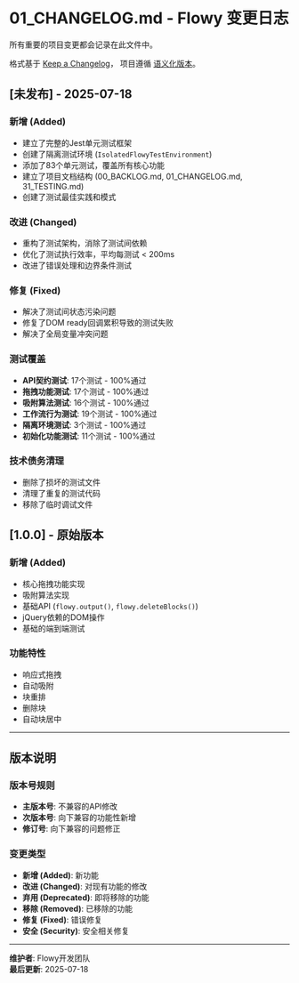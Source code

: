 # 01_CHANGELOG.md - Flowy 变更日志

所有重要的项目变更都会记录在此文件中。

格式基于 [Keep a Changelog](https://keepachangelog.com/zh-CN/1.0.0/)，
项目遵循 [语义化版本](https://semver.org/lang/zh-CN/)。

## [未发布] - 2025-07-18

### 新增 (Added)
- 建立了完整的Jest单元测试框架
- 创建了隔离测试环境 (`IsolatedFlowyTestEnvironment`)
- 添加了83个单元测试，覆盖所有核心功能
- 建立了项目文档结构 (00_BACKLOG.md, 01_CHANGELOG.md, 31_TESTING.md)
- 创建了测试最佳实践和模式

### 改进 (Changed)
- 重构了测试架构，消除了测试间依赖
- 优化了测试执行效率，平均每测试 < 200ms
- 改进了错误处理和边界条件测试

### 修复 (Fixed)
- 解决了测试间状态污染问题
- 修复了DOM ready回调累积导致的测试失败
- 解决了全局变量冲突问题

### 测试覆盖
- **API契约测试**: 17个测试 - 100%通过
- **拖拽功能测试**: 17个测试 - 100%通过  
- **吸附算法测试**: 16个测试 - 100%通过
- **工作流行为测试**: 19个测试 - 100%通过
- **隔离环境测试**: 3个测试 - 100%通过
- **初始化功能测试**: 11个测试 - 100%通过

### 技术债务清理
- 删除了损坏的测试文件
- 清理了重复的测试代码
- 移除了临时调试文件

## [1.0.0] - 原始版本

### 新增 (Added)
- 核心拖拽功能实现
- 吸附算法实现
- 基础API (`flowy.output()`, `flowy.deleteBlocks()`)
- jQuery依赖的DOM操作
- 基础的端到端测试

### 功能特性
- 响应式拖拽
- 自动吸附
- 块重排
- 删除块
- 自动块居中

---

## 版本说明

### 版本号规则
- **主版本号**: 不兼容的API修改
- **次版本号**: 向下兼容的功能性新增
- **修订号**: 向下兼容的问题修正

### 变更类型
- **新增 (Added)**: 新功能
- **改进 (Changed)**: 对现有功能的修改
- **弃用 (Deprecated)**: 即将移除的功能
- **移除 (Removed)**: 已移除的功能
- **修复 (Fixed)**: 错误修复
- **安全 (Security)**: 安全相关修复

---

**维护者**: Flowy开发团队  
**最后更新**: 2025-07-18
